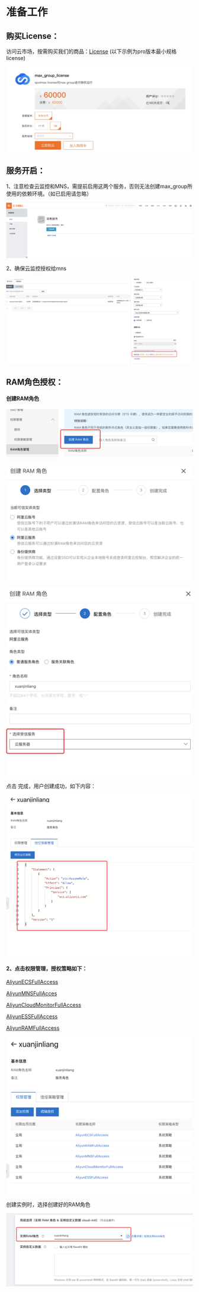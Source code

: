 # 准备工作

## 购买License：

访问云市场，按需购买我们的商品：[License](https://market.aliyun.com/products/56838014/cmgj00040678.html?#sku=yuncode3467800001) (以下示例为pro版本最小规格license)

![](../../.gitbook/assets/1607505946220.jpg)

## 服务开启：

1、注意检查云监控和MNS，需提前启用这两个服务，否则无法创建max\_group所使用的依赖环境。（如已启用请忽略）

![](<../../.gitbook/assets/image (108).png>)

2、确保云监控授权给mns

![](<../../.gitbook/assets/image (250).png>)

## RAM角色授权：

#### **创建RAM角色**

![](<../../.gitbook/assets/image (144).png>)

![](<../../.gitbook/assets/image (251).png>)

![](<../../.gitbook/assets/image (5) (1) (1).png>)

点击 完成，用户创建成功，如下内容：

![](<../../.gitbook/assets/image (258).png>)

#### 2、点击权限管理，授权策略如下：

[AliyunECSFullAccess](https://ram.console.aliyun.com/policies/AliyunECSFullAccess/System)

[AliyunMNSFullAcces](https://ram.console.aliyun.com/policies/AliyunMNSFullAccess/System)

[AliyunCloudMonitorFullAccess](https://ram.console.aliyun.com/policies/AliyunCloudMonitorFullAccess/System)

[AliyunESSFullAccess](https://ram.console.aliyun.com/policies/AliyunESSFullAccess/System)

[AliyunRAMFullAccess](https://ram.console.aliyun.com/policies/AliyunRAMFullAccess/System)

![](<../../.gitbook/assets/image (182).png>)

创建实例时，选择创建好的RAM角色

![](<../../.gitbook/assets/image (122).png>)

